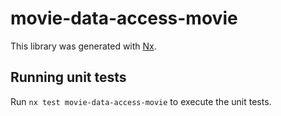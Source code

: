# movie-data-access-movie

This library was generated with [Nx](https://nx.dev).

## Running unit tests

Run `nx test movie-data-access-movie` to execute the unit tests.

